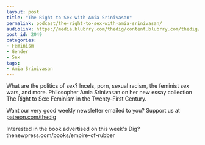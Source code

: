 ```yaml
---
layout: post
title: "The Right to Sex with Amia Srinivasan"
permalink: podcast/the-right-to-sex-with-amia-srinivasan/
audiolink: https://media.blubrry.com/thedig/content.blubrry.com/thedig/The_Dig-EP_327-Amia.mp3
post_id: 2049
categories: 
- Feminism
- Gender
- Sex
tags: 
- Amia Srinivasan
---
```


What are the politics of sex? Incels, porn, sexual racism, the feminist sex wars, and more. Philosopher Amia Srinivasan on her new essay collection The Right to Sex: Feminism in the Twenty-First Century.

Want our very good weekly newsletter emailed to you? Support us at [patreon.com/thedig](patreon.com/thedig)

Interested in the book advertised on this week's Dig?
thenewpress.com/books/empire-of-rubber